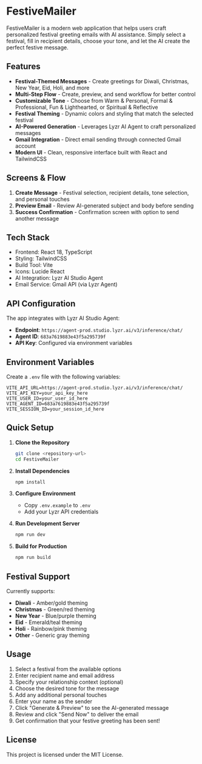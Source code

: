 # FestiveMailer

FestiveMailer is a modern web application that helps users craft personalized festival greeting emails with AI assistance. Simply select a festival, fill in recipient details, choose your tone, and let the AI create the perfect festive message.

## Features

- **Festival-Themed Messages** - Create greetings for Diwali, Christmas, New Year, Eid, Holi, and more
- **Multi-Step Flow** - Create, preview, and send workflow for better control
- **Customizable Tone** - Choose from Warm & Personal, Formal & Professional, Fun & Lighthearted, or Spiritual & Reflective
- **Festival Theming** - Dynamic colors and styling that match the selected festival
- **AI-Powered Generation** - Leverages Lyzr AI Agent to craft personalized messages
- **Gmail Integration** - Direct email sending through connected Gmail account
- **Modern UI** - Clean, responsive interface built with React and TailwindCSS

## Screens & Flow

1. **Create Message** - Festival selection, recipient details, tone selection, and personal touches
2. **Preview Email** - Review AI-generated subject and body before sending  
3. **Success Confirmation** - Confirmation screen with option to send another message

## Tech Stack

- Frontend: React 18, TypeScript
- Styling: TailwindCSS
- Build Tool: Vite
- Icons: Lucide React
- AI Integration: Lyzr AI Studio Agent
- Email Service: Gmail API (via Lyzr Agent)

## API Configuration

The app integrates with Lyzr AI Studio Agent:
- **Endpoint**: `https://agent-prod.studio.lyzr.ai/v3/inference/chat/`
- **Agent ID**: `683a7619883e43f5a295739f`
- **API Key**: Configured via environment variables

## Environment Variables

Create a `.env` file with the following variables:

```env
VITE_API_URL=https://agent-prod.studio.lyzr.ai/v3/inference/chat/
VITE_API_KEY=your_api_key_here
VITE_USER_ID=your_user_id_here
VITE_AGENT_ID=683a7619883e43f5a295739f
VITE_SESSION_ID=your_session_id_here
```

## Quick Setup

1. **Clone the Repository**
   ```bash
   git clone <repository-url>
   cd FestiveMailer
   ```

2. **Install Dependencies**
   ```bash
   npm install
   ```

3. **Configure Environment**
   - Copy `.env.example` to `.env`
   - Add your Lyzr API credentials

4. **Run Development Server**
   ```bash
   npm run dev
   ```

5. **Build for Production**
   ```bash
   npm run build
   ```

## Festival Support

Currently supports:
- **Diwali** - Amber/gold theming
- **Christmas** - Green/red theming  
- **New Year** - Blue/purple theming
- **Eid** - Emerald/teal theming
- **Holi** - Rainbow/pink theming
- **Other** - Generic gray theming

## Usage

1. Select a festival from the available options
2. Enter recipient name and email address
3. Specify your relationship context (optional)
4. Choose the desired tone for the message
5. Add any additional personal touches
6. Enter your name as the sender
7. Click "Generate & Preview" to see the AI-generated message
8. Review and click "Send Now" to deliver the email
9. Get confirmation that your festive greeting has been sent!

## License

This project is licensed under the MIT License.
   
